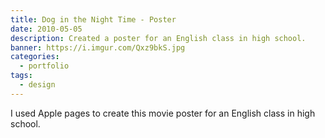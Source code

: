 ```yaml
---
title: Dog in the Night Time - Poster
date: 2010-05-05
description: Created a poster for an English class in high school.
banner: https://i.imgur.com/Qxz9bkS.jpg
categories:
  - portfolio
tags:
  - design
---
```


I used Apple pages to create this movie poster for an English class in high school.
